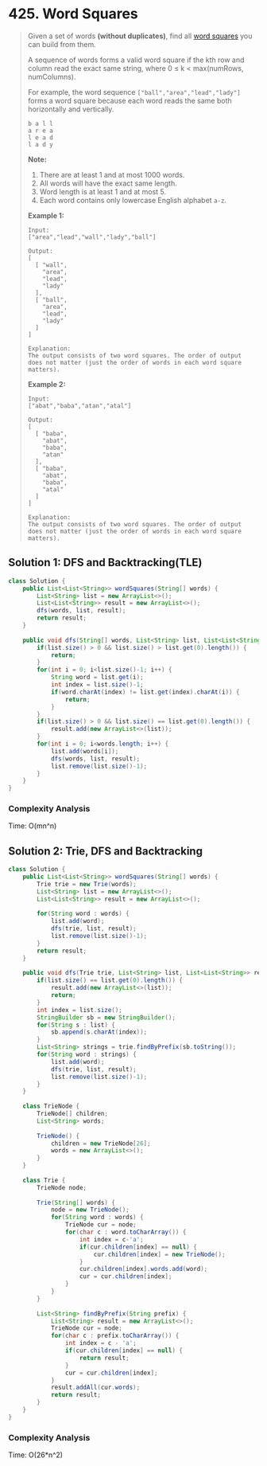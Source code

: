 # 425. Word Squares

> Given a set of words **\(without duplicates\)**, find all [word squares](https://en.wikipedia.org/wiki/Word_square) you can build from them.
>
> A sequence of words forms a valid word square if the kth row and column read the exact same string, where 0 ≤ k &lt; max\(numRows, numColumns\).
>
> For example, the word sequence `["ball","area","lead","lady"]` forms a word square because each word reads the same both horizontally and vertically.
>
> ```text
> b a l l
> a r e a
> l e a d
> l a d y
> ```
>
> **Note:**  
>
>
> 1. There are at least 1 and at most 1000 words.
> 2. All words will have the exact same length.
> 3. Word length is at least 1 and at most 5.
> 4. Each word contains only lowercase English alphabet `a-z`.
>
> **Example 1:**
>
> ```text
> Input:
> ["area","lead","wall","lady","ball"]
>
> Output:
> [
>   [ "wall",
>     "area",
>     "lead",
>     "lady"
>   ],
>   [ "ball",
>     "area",
>     "lead",
>     "lady"
>   ]
> ]
>
> Explanation:
> The output consists of two word squares. The order of output does not matter (just the order of words in each word square matters).
> ```
>
> **Example 2:**
>
> ```text
> Input:
> ["abat","baba","atan","atal"]
>
> Output:
> [
>   [ "baba",
>     "abat",
>     "baba",
>     "atan"
>   ],
>   [ "baba",
>     "abat",
>     "baba",
>     "atal"
>   ]
> ]
>
> Explanation:
> The output consists of two word squares. The order of output does not matter (just the order of words in each word square matters).
> ```

## Solution 1: DFS and Backtracking\(TLE\)

```java
class Solution {
    public List<List<String>> wordSquares(String[] words) {
        List<String> list = new ArrayList<>();
        List<List<String>> result = new ArrayList<>();
        dfs(words, list, result);
        return result;
    }
    
    public void dfs(String[] words, List<String> list, List<List<String>> result) {
        if(list.size() > 0 && list.size() > list.get(0).length()) {
            return;
        }
        for(int i = 0; i<list.size()-1; i++) {
            String word = list.get(i);
            int index = list.size()-1;
            if(word.charAt(index) != list.get(index).charAt(i)) {
                return;
            }
        }
        if(list.size() > 0 && list.size() == list.get(0).length()) {
            result.add(new ArrayList<>(list));
        }
        for(int i = 0; i<words.length; i++) {
            list.add(words[i]);
            dfs(words, list, result);
            list.remove(list.size()-1);
        }
    }
}
```

### Complexity Analysis

Time: O\(mn^n\)

## Solution 2: Trie, DFS and Backtracking

```java
class Solution {
    public List<List<String>> wordSquares(String[] words) {
        Trie trie = new Trie(words);
        List<String> list = new ArrayList<>();
        List<List<String>> result = new ArrayList<>();
       
        for(String word : words) {
            list.add(word);
            dfs(trie, list, result);
            list.remove(list.size()-1);
        }
        return result;
    }
    
    public void dfs(Trie trie, List<String> list, List<List<String>> result) {
        if(list.size() == list.get(0).length()) {
            result.add(new ArrayList<>(list));
            return;
        }
        int index = list.size();
        StringBuilder sb = new StringBuilder();
        for(String s : list) {
            sb.append(s.charAt(index));
        }
        List<String> strings = trie.findByPrefix(sb.toString());
        for(String word : strings) {
            list.add(word);
            dfs(trie, list, result);
            list.remove(list.size()-1);
        }
    }
    
    class TrieNode {
        TrieNode[] children;
        List<String> words;
        
        TrieNode() {
            children = new TrieNode[26];
            words = new ArrayList<>();
        }
    }
    
    class Trie {
        TrieNode node;
        
        Trie(String[] words) {
            node = new TrieNode();
            for(String word : words) {
                TrieNode cur = node;
                for(char c : word.toCharArray()) {
                    int index = c-'a';
                    if(cur.children[index] == null) {
                        cur.children[index] = new TrieNode();
                    }
                    cur.children[index].words.add(word);
                    cur = cur.children[index];
                }
            }
        }
        
        List<String> findByPrefix(String prefix) {
            List<String> result = new ArrayList<>();
            TrieNode cur = node;
            for(char c : prefix.toCharArray()) {
                int index = c - 'a';
                if(cur.children[index] == null) {
                    return result;
                }
                cur = cur.children[index];
            }
            result.addAll(cur.words);
            return result;
        }
    }
}
```

### Complexity Analysis

Time: O\(26\*n^2\)

